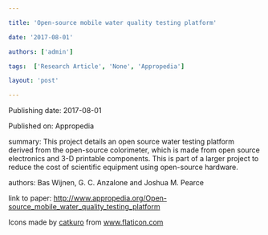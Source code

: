 ---
title: 'Open-source mobile water quality testing platform'
date: '2017-08-01'
authors: ['admin']
tags:  ['Research Article', 'None', 'Appropedia']
layout: 'post'
---
Publishing date: 2017-08-01

Published on: Appropedia

summary: This project details an open source water testing platform derived from the open-source colorimeter, which is made from open source electronics and 3-D printable components. This is part of a larger project to reduce the cost of scientific equipment using open-source hardware.

authors: Bas Wijnen, G. C. Anzalone and Joshua M. Pearce 

link to paper: http://www.appropedia.org/Open-source_mobile_water_quality_testing_platform

Icons made by <a href="https://www.flaticon.com/free-icon/bookshelves_3576884" title="catkuro">catkuro</a> from <a href="https://www.flaticon.com/" title="Flaticon"> www.flaticon.com</a>